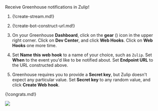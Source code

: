 Receive Greenhouse notifications in Zulip!

1. {!create-stream.md!}

1. {!create-bot-construct-url.md!}

1. On your Greenhouse **Dashboard**, click on the
   **gear** (<i class="fa fa-cog"></i>) icon in the upper right
   corner. Click on **Dev Center**, and click **Web Hooks**.
   Click on **Web Hooks** one more time.

1. Set **Name this web hook** to a name of your choice, such as
   `Zulip`. Set **When** to the event you'd like to be notified
   about. Set **Endpoint URL** to the URL constructed above.

1. Greenhouse requires you to provide a **Secret key**, but Zulip
   doesn't expect any particular value. Set **Secret key** to any
   random value, and click **Create Web hook**.

{!congrats.md!}

![](/static/images/integrations/greenhouse/000.png)
